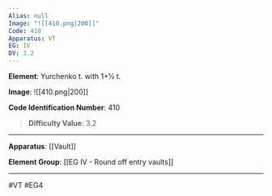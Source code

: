 ```yaml
---
Alias: null
Image: "![[410.png|200]]"
Code: 410
Apparatus: VT
EG: IV
DV: 3.2
---
```

**Element**: Yurchenko t. with 1+1⁄2 t.

**Image**:
![[410.png|200]]

**Code Identification Number**: 410

>**Difficulty Value**: 3.2

___
**Apparatus**: [[Vault]]

**Element Group**: [[EG IV - Round off entry vaults]]
___
#VT #EG4
